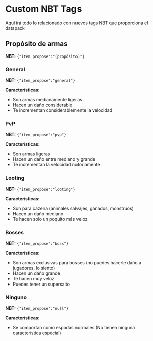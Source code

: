 # Custom NBT Tags

Aquí irá todo lo relacionado con nuevos tags NBT que proporciona el datapack

## Propósito de armas

**NBT:** `{"item_propose":"(propósito)"}`

### General

**NBT:** `{"item_propose":"general"}`

**Características:**
 - Son armas medianamente ligeras
 - Hacen un daño considerable
 - Te incrementan considerablemente la velocidad

### PvP

**NBT:** `{"item_propose":"pvp"}`

**Características:**
 - Son armas ligeras
 - Hacen un daño entre mediano y grande
 - Te incrementan la velocidad notoriamente

### Looting

**NBT:** `{"item_propose":"looting"}`

**Características:**
 - Son para cazería (animales salvajes, ganados, monstruos)
 - Hacen un daño mediano
 - Te hacen solo un poquito más veloz

### Bosses

**NBT:** `{"item_propose":"boss"}`

**Características:**
 - Son armas exclusivas para bosses (no puedes hacerle daño a jugadores, lo siento)
 - Hacen un daño grande
 - Te hacen muy veloz
 - Puedes tener un supersalto

### Ninguno

**NBT:** `{"item_propose":"null"}`

**Características:**
 - Se comportan como espadas normales (No tienen ninguna característica especial)